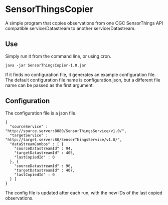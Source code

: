 # SensorThingsCopier
A simple program that copies observations from one OGC SensorThings API compatible
service/Datastream to another service/Datastream.

## Use
Simply run it from the command line, or using cron.

`java -jar SensorThingsCopier-1.0.jar`

If it finds no configuration file, it generates an example configuration file.
The default configuration file name is configuration.json, but a different file
name can be passed as the first argument.

## Configuration
The configuration file is a json file.
```
{
  "sourceService" : "http://source.server:8080/SensorThingsService/v1.0/",
  "targetService" : "http://target.server:80/SensorThingsService/v1.0/",
  "dataStreamCombos" : [ {
    "sourceDatastreamId" : 94,
    "targetDatastreamId" : 405,
    "lastCopiedId" : 0
  }, {
    "sourceDatastreamId" : 96,
    "targetDatastreamId" : 407,
    "lastCopiedId" : 0
  } ]
}
```
The config file is updated after each run, with the new IDs of the last copied observations.
